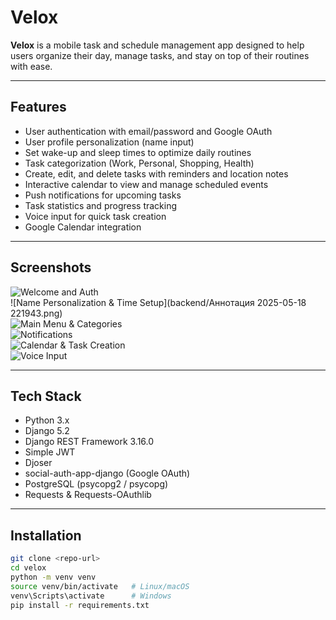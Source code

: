 # Velox

**Velox** is a mobile task and schedule management app designed to help users organize their day, manage tasks, and stay on top of their routines with ease.

---

## Features

- User authentication with email/password and Google OAuth  
- User profile personalization (name input)  
- Set wake-up and sleep times to optimize daily routines  
- Task categorization (Work, Personal, Shopping, Health)  
- Create, edit, and delete tasks with reminders and location notes  
- Interactive calendar to view and manage scheduled events  
- Push notifications for upcoming tasks  
- Task statistics and progress tracking  
- Voice input for quick task creation  
- Google Calendar integration  

---

## Screenshots

![Welcome and Auth](./backend/)  
![Name Personalization & Time Setup](backend/Аннотация 2025-05-18 221943.png)  
![Main Menu & Categories](./screenshots/main-menu-categories.png)  
![Notifications](./screenshots/notifications.png)  
![Calendar & Task Creation](./screenshots/calendar-task.png)  
![Voice Input](./screenshots/voice-input.png)

---

## Tech Stack

- Python 3.x  
- Django 5.2  
- Django REST Framework 3.16.0  
- Simple JWT  
- Djoser  
- social-auth-app-django (Google OAuth)  
- PostgreSQL (psycopg2 / psycopg)  
- Requests & Requests-OAuthlib  

---

## Installation

```bash
git clone <repo-url>
cd velox
python -m venv venv
source venv/bin/activate   # Linux/macOS
venv\Scripts\activate      # Windows
pip install -r requirements.txt
